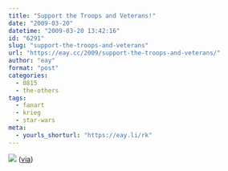 ```yaml
---
title: "Support the Troops and Veterans!"
date: "2009-03-20"
datetime: "2009-03-20 13:42:16"
id: "6291"
slug: "support-the-troops-and-veterans"
url: "https://eay.cc/2009/support-the-troops-and-veterans/"
author: "eay"
format: "post"
categories:
  - 0815
  - the-others
tags:
  - fanart
  - krieg
  - star-wars
meta:
  - yourls_shorturl: "https://eay.li/rk"
---
```


![](/uploads/2009/clonewarsvet.jpg) ([via](http://thedw.us/post/87552468/morning-links-the-ocarina-of-rhyme-legend-of))
